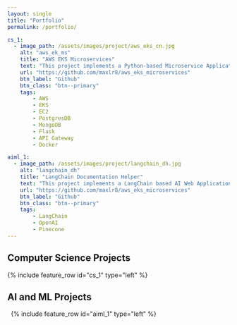 ```yaml
---
layout: single
title: "Portfolio"
permalink: /portfolio/

cs_1:
  - image_path: /assets/images/project/aws_eks_cn.jpg
    alt: "aws_ek_ms"
    title: "AWS EKS Microservices"
    text: "This project implements a Python-based Microservice Application on AWS Elastic Kubernetes Services (EKS) where a user can upload a video and get it processed into a sound file (mp3)."
    url: "https://github.com/maxlr8/aws_eks_microservices"
    btn_label: "Github"
    btn_class: "btn--primary"
    tags:
        - AWS
        - EKS
        - EC2
        - PostgresDB
        - MongoDB
        - Flask
        - API Gateway
        - Docker

aiml_1:
  - image_path: /assets/images/project/langchain_dh.jpg
    alt: "langchain_dh"
    title: "LangChain Documentation Helper"
    text: "This project implements a LangChain based AI Web Application that is trained and deployed to answer ay question about LangChain (Sources from Official LangChain documentation)."
    url: "https://github.com/maxlr8/aws_eks_microservices"
    btn_label: "Github"
    btn_class: "btn--primary"
    tags:
        - LangChain
        - OpenAI
        - Pinecone
---
```


## Computer Science Projects 

{% include feature_row id="cs_1" type="left" %}
<a name="AWS EKS Microservices"></a>


## AI and ML Projects

&nbsp;
{% include feature_row id="aiml_1" type="left" %}
<a name="LangChain Documentation Helper">
